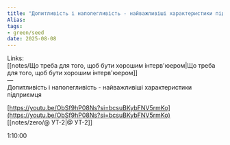 ```yaml
---
title: "Допитливість і наполегливість - найважливіші характеристики підприємця"
Alias: 
tags:
- green/seed
date: 2025-08-08
---
```

Links:  
[[notes/Що треба для того, щоб бути хорошим інтерв'юером|Що треба для того, щоб бути хорошим інтерв'юером]]  
—  
Допитливість і наполегливість - найважливіші характеристики підприємця

[https://youtu.be/ObSf9hP08Ns?si=bcsuBKybFNV5rmKo](https://youtu.be/ObSf9hP08Ns?si=bcsuBKybFNV5rmKo)  
[[notes/zero/@ УТ-2|@ УТ-2]]

1:10:00
